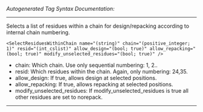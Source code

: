 _Autogenerated Tag Syntax Documentation:_

---
Selects a list of residues within a chain for design/repacking according to internal chain numbering.

```
<SelectResiduesWithinChain name="(string)" chain="(positive_integer; 1)" resid="(int_cslist)" allow_design="(bool; true)" allow_repacking="(bool; true)" modify_unselected_residues="(bool; true)" />
```

-   chain: Which chain. Use only sequential numbering: 1, 2..
-   resid: Which residues within the chain. Again, only numbering: 24,35.
-   allow_design: If true, allows design at selected positions.
-   allow_repacking: If true, allows repacking at selected positions.
-   modify_unselected_residues: If modify_unselected_residues is true all other residues are set to norepack.

---
